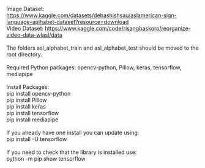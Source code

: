 Image Dataset: https://www.kaggle.com/datasets/debashishsau/aslamerican-sign-language-aplhabet-dataset?resource=download</br>
Video Dataset: https://www.kaggle.com/code/risangbaskoro/reorganize-video-data-wlasl/data</br>
</br>
The folders asl_alphabet_train and asl_alphabet_test should be moved to the root directory.</br>
</br>
Required Python packages: opencv-python, Pillow, keras, tensorflow, mediapipe</br>
</br>
Install Packages:</br>
pip install opencv-python</br>
pip install Pillow</br>
pip install keras</br>
pip install tensorflow</br>
pip install mediapipe</br>
</br>
If you already have one install you can update using:</br>
pip install -U tensorflow</br>
</br>
If you need to check that the library is installed use:</br>
python -m pip show tensorflow
